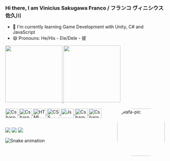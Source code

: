 ### Hi there, I am Vinicius Sakugawa Franco / フランコ ヴィニシウス 佐久川


- 🌱 I'm currently learning Game Development with Unity, C# and JavaScript
- 😄 Pronouns: He/His - Ele/Dele - 彼

<div>
  <a href="https://github.com/HashiY">
  <img height="180em" src="https://github-readme-stats.vercel.app/api?username=HashiY&show_icons=true&theme=chartreuse-dark&include_all_commits=true&count_private=true"/>
  <img height="180em" src="https://github-readme-stats.vercel.app/api/top-langs/?username=HashiY&layout=compact&langs_count=16&theme=chartreuse-dark"/>
</div>
  
<div style="display: inline_block"><br>
  <img align="center" alt="Csharp" height="30" width="40" src="https://cdn.jsdelivr.net/gh/devicons/devicon/icons/csharp/csharp-original.svg">
  <img align="center" alt="Csharp" height="30" width="40"src="https://cdn.jsdelivr.net/gh/devicons/devicon/icons/cplusplus/cplusplus-original.svg">
  <img align="center" alt="HTML" height="30" width="40" src="https://cdn.jsdelivr.net/gh/devicons/devicon/icons/html5/html5-original.svg">
  <img align="center" alt="CSS" height="30" width="40" src="https://cdn.jsdelivr.net/gh/devicons/devicon/icons/css3/css3-original.svg">
  <img align="center" alt="Js" height="30" width="40" src="https://cdn.jsdelivr.net/gh/devicons/devicon/icons/javascript/javascript-original.svg">
  <img align="center" alt="Csharp" height="30" width="40" src="https://cdn.jsdelivr.net/gh/devicons/devicon/icons/ruby/ruby-original.svg">
  <img align="center" alt="Csharp" height="30" width="40" src="https://cdn.jsdelivr.net/gh/devicons/devicon/icons/rails/rails-original-wordmark.svg">
  <img align="right" alt="Rafa-pic" height="150" style="border-radius:50px;" src="https://cdn.discordapp.com/attachments/703338323791577140/933909970536263711/2021-10-18_03-21-33_1.gif">
</div>

##
  
<div> 
  
 <a href="https://unity.com/pages/unity-pro-buy-now?gclid=Cj0KCQiAraSPBhDuARIsAM3Js4rNwwYzOosYdcDQK55XTBr9_4uMxarugDsGPB-HebRG827PtHYYJw0aAiepEALw_wcB&gclsrc=aw.ds" target="_blank"><img src="https://img.shields.io/badge/Unity-100000?style=for-the-badge&logo=unity&logoColor=white" target="_blank"></a> 
  <a href = "mailto:vinisakugawafran@gmail.com"><img src="https://img.shields.io/badge/-Gmail-%23333?style=for-the-badge&logo=gmail&logoColor=white" target="_blank"></a>
  <a href="https://www.linkedin.com/in/vinicius-sakugawa-franco-524139196" target="_blank"><img src="https://img.shields.io/badge/-LinkedIn-%230077B5?style=for-the-badge&logo=linkedin&logoColor=white" target="_blank"></a> 
  
  ![Snake animation](https://github.com/HashiY/HashiY/blob/output/github-contribution-grid-snake.svg)
</div>
